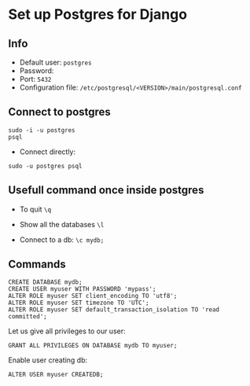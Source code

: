 # Set up Postgres for Django


## Info

- Default user: `postgres`
- Password:
- Port: `5432`
- Configuration file: `/etc/postgresql/<VERSION>/main/postgresql.conf`

## Connect to postgres

```
sudo -i -u postgres
psql
```

- Connect directly:

```
sudo -u postgres psql
```

## Usefull command once inside postgres

- To quit `\q`

- Show all the databases `\l`

- Connect to a db: `\c mydb;`

## Commands

```
CREATE DATABASE mydb;
CREATE USER myuser WITH PASSWORD 'mypass';
ALTER ROLE myuser SET client_encoding TO 'utf8';
ALTER ROLE myuser SET timezone TO 'UTC';
ALTER ROLE myuser SET default_transaction_isolation TO 'read committed';
```

Let us give all privileges to our user:

```
GRANT ALL PRIVILEGES ON DATABASE mydb TO myuser;
```

Enable user creating db:

```
ALTER USER myuser CREATEDB;
```
